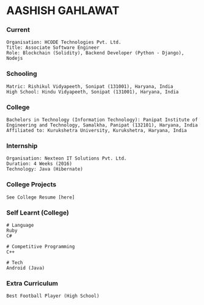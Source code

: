 # AASHISH GAHLAWAT

### Current

```
Organisation: HCODE Technologies Pvt. Ltd.
Title: Associate Software Engineer
Role: Blockchain (Solidity), Backend Developer (Python - Django), Nodejs
```

### Schooling

```
Matric: Rishikul Vidyapeeth, Sonipat (131001), Haryana, India
High School: Hindu Vidyapeeth, Sonipat (131001), Haryana, India
```

### College

```
Bachelors in Technology (Information Technology): Panipat Institute of Engineering and Technology, Samalkha, Panipat (132101), Haryana, India
Affiliated to: Kurukshetra University, Kurukshetra, Haryana, India
```

### Internship

```
Organisation: Nexteon IT Solutions Pvt. Ltd.
Duration: 4 Weeks (2016)
Technology: Java (Hibernate)
```

### College Projects

```
See College Resume [here]
```

### Self Learnt (College)

```
# Language
Ruby
C#

# Competitive Programming
C++

# Tech
Android (Java)
```

### Extra Curriculum

```
Best Football Player (High School)

```
